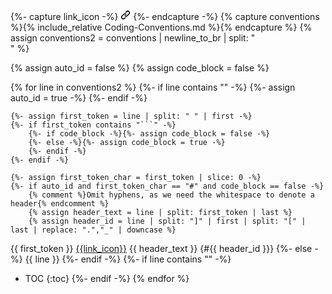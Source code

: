 <!-- This is to make the GitHub Page for the repo look nice  -->

{%- capture link_icon -%}
<svg viewBox="0 0 16 16" version="1.1" width="16" height="16" aria-hidden="true"><path fill-rule="evenodd" d="M7.775 3.275a.75.75 0 001.06 1.06l1.25-1.25a2 2 0 112.83 2.83l-2.5 2.5a2 2 0 01-2.83 0 .75.75 0 00-1.06 1.06 3.5 3.5 0 004.95 0l2.5-2.5a3.5 3.5 0 00-4.95-4.95l-1.25 1.25zm-4.69 9.64a2 2 0 010-2.83l2.5-2.5a2 2 0 012.83 0 .75.75 0 001.06-1.06 3.5 3.5 0 00-4.95 0l-2.5 2.5a3.5 3.5 0 004.95 4.95l1.25-1.25a.75.75 0 00-1.06-1.06l-1.25 1.25a2 2 0 01-2.83 0z"></path></svg>
{%- endcapture -%}
{% capture conventions %}{% include_relative Coding-Conventions.md %}{% endcapture %}
{% assign conventions2 = conventions | newline_to_br | split: "<br />" %}

{% assign auto_id = false %}
{% assign code_block = false %}

{% for line in conventions2 %}
{%- if line contains "<!-- Begin Auto-ID -->" -%}
{%- assign auto_id = true -%}
{%- endif -%}

    {%- assign first_token = line | split: " " | first -%}
    {%- if first_token contains "```" -%}
        {%- if code_block -%}{%- assign code_block = false -%}
        {%- else -%}{%- assign code_block = true -%}
        {%- endif -%}
    {%- endif -%}

    {%- assign first_token_char = first_token | slice: 0 -%}
    {%- if auto_id and first_token_char == "#" and code_block == false -%}
        {% comment %}Omit hyphens, as we need the whitespace to denote a header{% endcomment %}
        {% assign header_text = line | split: first_token | last %}
        {% assign header_id = line | split: "]" | first | split: "[" | last | replace: ".","_" | downcase %}

{{ first_token }} [{{link_icon}}](#{{header_id}}) {{ header_text }} {#{{ header_id }}}
{%- else -%}
{{ line }}
{%- endif -%}
{%- if line contains "<!-- TOC -->" -%}

- TOC
  {:toc}
  {%- endif -%}
  {% endfor %}

<style>
#markdown-toc svg {
    display: none;
}
</style>
